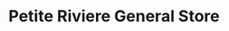 ---
title: "Petite Riviere General Store"
url: /petite-riviere/petite-riviere-general-store/
shop: Dorfladen
---